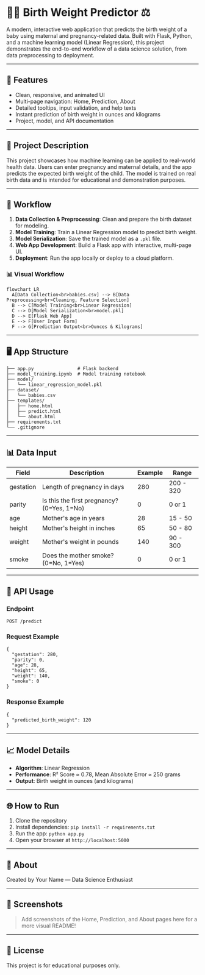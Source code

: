 # 👶🏼 Birth Weight Predictor ⚖️

A modern, interactive web application that predicts the birth weight of a baby using maternal and pregnancy-related data. Built with Flask, Python, and a machine learning model (Linear Regression), this project demonstrates the end-to-end workflow of a data science solution, from data preprocessing to deployment.

---

## 🚀 Features
- Clean, responsive, and animated UI
- Multi-page navigation: Home, Prediction, About
- Detailed tooltips, input validation, and help texts
- Instant prediction of birth weight in ounces and kilograms
- Project, model, and API documentation

---

## 📝 Project Description
This project showcases how machine learning can be applied to real-world health data. Users can enter pregnancy and maternal details, and the app predicts the expected birth weight of the child. The model is trained on real birth data and is intended for educational and demonstration purposes.

---


## 🔄 Workflow
1. **Data Collection & Preprocessing**: Clean and prepare the birth dataset for modeling.
2. **Model Training**: Train a Linear Regression model to predict birth weight.
3. **Model Serialization**: Save the trained model as a `.pkl` file.
4. **Web App Development**: Build a Flask app with interactive, multi-page UI.
5. **Deployment**: Run the app locally or deploy to a cloud platform.

### 📊 Visual Workflow

```mermaid
flowchart LR
  A[Data Collection<br>babies.csv] --> B[Data Preprocessing<br>Cleaning, Feature Selection]
  B --> C[Model Training<br>Linear Regression]
  C --> D[Model Serialization<br>model.pkl]
  D --> E[Flask Web App]
  E --> F[User Input Form]
  F --> G[Prediction Output<br>Ounces & Kilograms]
```

---

## 🖥️ App Structure
```
├── app.py                # Flask backend
├── model_training.ipynb  # Model training notebook
├── model/
│   └── linear_regression_model.pkl
├── dataset/
│   └── babies.csv
├── templates/
│   ├── home.html
│   ├── predict.html
│   └── about.html
├── requirements.txt
└── .gitignore
```

---

## 📊 Data Input
| Field      | Description                                      | Example | Range         |
|------------|--------------------------------------------------|---------|--------------|
| gestation  | Length of pregnancy in days                      | 280     | 200 - 320    |
| parity     | Is this the first pregnancy? (0=Yes, 1=No)       | 0       | 0 or 1       |
| age        | Mother's age in years                            | 28      | 15 - 50      |
| height     | Mother's height in inches                        | 65      | 50 - 80      |
| weight     | Mother's weight in pounds                        | 140     | 90 - 300     |
| smoke      | Does the mother smoke? (0=No, 1=Yes)             | 0       | 0 or 1       |

---

## 🔗 API Usage
### Endpoint
`POST /predict`

### Request Example
```
{
  "gestation": 280,
  "parity": 0,
  "age": 28,
  "height": 65,
  "weight": 140,
  "smoke": 0
}
```

### Response Example
```
{
  "predicted_birth_weight": 120
}
```

---

## 📈 Model Details
- **Algorithm**: Linear Regression
- **Performance**: R² Score ≈ 0.78, Mean Absolute Error ≈ 250 grams
- **Output**: Birth weight in ounces (and kilograms)

---

## 🌐 How to Run
1. Clone the repository
2. Install dependencies: `pip install -r requirements.txt`
3. Run the app: `python app.py`
4. Open your browser at `http://localhost:5000`

---

## 👤 About
Created by Your Name — Data Science Enthusiast

---

## 📸 Screenshots
> Add screenshots of the Home, Prediction, and About pages here for a more visual README!

---

## 📄 License
This project is for educational purposes only.
